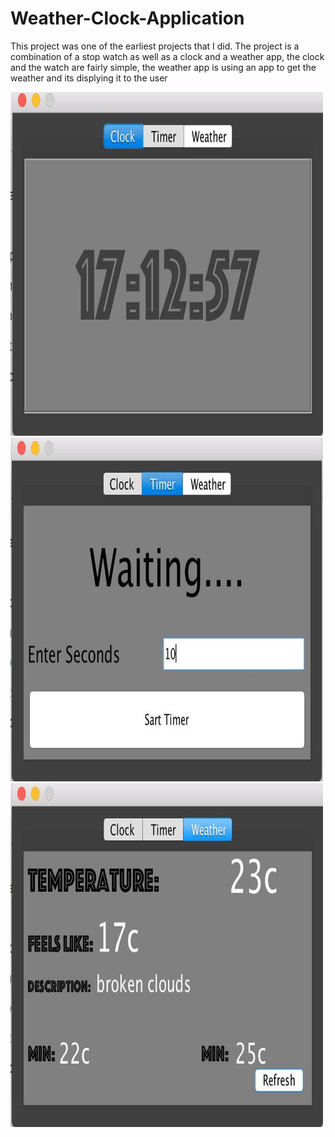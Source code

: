 # Weather-Clock-Application
This project was one of the earliest projects that I did.
The project is a combination of a stop watch as well as a clock and a weather app, the clock and the watch are fairly simple, the weather app is using an app to get the weather 
and its displying it to the user


<img src="https://github.com/404dn/Weather-Clock-Application/blob/master/pictuers/1.jpg" width="500" height="550">



<img src="https://github.com/404dn/Weather-Clock-Application/blob/master/pictuers/2.jpg" width="500" height="550">



<img src="https://github.com/404dn/Weather-Clock-Application/blob/master/pictuers/3.jpg" width="500" height="550">
